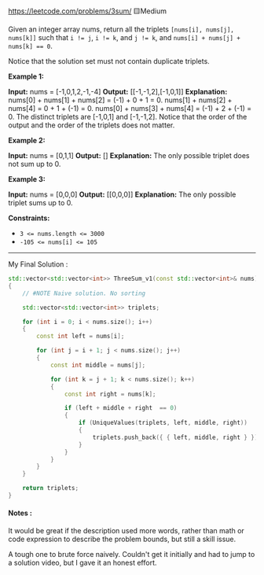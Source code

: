 https://leetcode.com/problems/3sum/
🟨Medium

Given an integer array nums, return all the triplets `[nums[i], nums[j], nums[k]]` such that `i != j`, `i != k`, and `j != k`, and `nums[i] + nums[j] + nums[k] == 0`.

Notice that the solution set must not contain duplicate triplets.

**Example 1:**

**Input:** nums = [-1,0,1,2,-1,-4]
**Output:** [[-1,-1,2],[-1,0,1]]
**Explanation:** 
nums[0] + nums[1] + nums[2] = (-1) + 0 + 1 = 0.
nums[1] + nums[2] + nums[4] = 0 + 1 + (-1) = 0.
nums[0] + nums[3] + nums[4] = (-1) + 2 + (-1) = 0.
The distinct triplets are [-1,0,1] and [-1,-1,2].
Notice that the order of the output and the order of the triplets does not matter.

**Example 2:**

**Input:** nums = [0,1,1]
**Output:** []
**Explanation:** The only possible triplet does not sum up to 0.

**Example 3:**

**Input:** nums = [0,0,0]
**Output:** [[0,0,0]]
**Explanation:** The only possible triplet sums up to 0.

**Constraints:**

- `3 <= nums.length <= 3000`
- `-105 <= nums[i] <= 105`

---

My Final Solution :
```cpp live:true sym:"ThreeSum_v1" file:"15.3Sum.cpp"
std::vector<std::vector<int>> ThreeSum_v1(const std::vector<int>& nums)
{
    // #NOTE Naive solution. No sorting

    std::vector<std::vector<int>> triplets;

    for (int i = 0; i < nums.size(); i++)
    {
        const int left = nums[i];

        for (int j = i + 1; j < nums.size(); j++)
        {
            const int middle = nums[j];

            for (int k = j + 1; k < nums.size(); k++)
            {
                const int right = nums[k];

                if (left + middle + right  == 0)
                {
                    if (UniqueValues(triplets, left, middle, right))
                    {
                        triplets.push_back({ { left, middle, right } });
                    }
                }
            }
        }
    }

    return triplets;
}
```
#### Notes :

It would be great if the description used more words, rather than math or code expression to describe the problem bounds, but still a skill issue.

A tough one to brute force naively. Couldn't get it initially and had to jump to a solution video, but I gave it an honest effort.